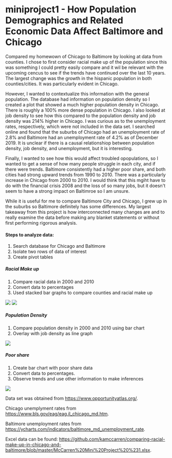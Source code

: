# miniproject1 - How Population Demographics and Related Economic Data Affect Baltimore and Chicago

Compared my homewown of Chicago to Baltimore by looking at data from counties. I chose to first consider racial make up of the population since this was something I could pretty easily compare and it wil be relevant with the upcoming cencus to see if the trends have continued over the last 10 years. The largest change was the growth in the hispanic population in both counties/cities. It was particularly evident in Chicago.

However, I wanted to contextualize this information with the general population. The database had information on population density so I created a plot that showed a much higher population density in Chicago. There is roughly a 100% more dense population in Chicago. I also looked at job density to see how this compared to the population density and job density was 214% higher in Chicago. I was curious as to the unemployment rates, respectively, which were not included in the data set. I searched online and found that the suburbs of Chicago had an unemployment rate of 2.8% and Baltimore had an unemployment rate of 4.2% as of December 2019. It is unclear if there is a causal relationshiop between population density, job density, and unemployment, but it is interesting.

Finally, I wanted to see how this would affect troubled opopulations, so I wanted to get a sense of how many people struggle in each city, and if there were trends. Baltimore consistently had a higher poor share, and both cities had strong upward trends from 1990 to 2010. There was a particularly increase in Chicago from 2000 to 2010. I would think that this mgiht have to do with the financial crisis 2008 and the loss of so many jobs, but it doesn't seem to have a strong impact on Baltimroe so I am unsure.

While it is useful for me to compare Baltimore City and Chicago, I grew up in the suburbs so Baltimore definitely has some differences. My largest takeaway from this project is how interconnected many changes are and to really examine the data before making any blanket statements or without first performing rigorous analysis.

#### Steps to analyze data:
1. Search database for Chicago and Baltimore
2. Isolate two rows of data of interest
3. Create pivot tables
##### Racial Make up
1. Compare racial data in 2000 and 2010
2. Convert data to percentages
3. Used stacked bar graphs to compare counties and racial make up


![](https://github.com/kamccarren/comparing-racial-make-up-in-chicago-and-baltimore/blob/master/Racial%20Make%20Up%202000.png)
![](https://github.com/kamccarren/comparing-racial-make-up-in-chicago-and-baltimore/blob/master/Racial%20Make%20Up%202010.png)

##### Population Density
1. Compare population density in 2000 and 2010 using bar chart
2. Overlay with job density as line graph

![](https://github.com/kamccarren/comparing-racial-make-up-in-chicago-and-baltimore/blob/master/Population%20Density.png)

##### Poor share
1. Create bar chart with poor share data 
2. Convert data to percentages.
3. Observe trends and use other information to make inferences

![](https://github.com/kamccarren/comparing-racial-make-up-in-chicago-and-baltimore/blob/master/Poor%20Share.png)

Data set was obtained from https://www.opportunityatlas.org/. <The Opportunity Atlas>
  
Chicago unemplyment rates from https://www.bls.gov/eag/eag.il_chicago_md.htm. <Bureau of Labor Statistics>
  
Baltimore unemployment rates from https://ycharts.com/indicators/baltimore_md_unemployment_rate. <Y Charts>
  
Excel data can be found: https://github.com/kamccarren/comparing-racial-make-up-in-chicago-and-baltimore/blob/master/McCarren%20Mini%20Project%20%231.xlsx. <Github>
